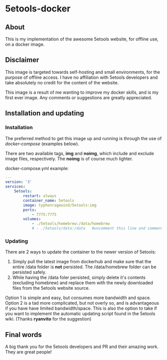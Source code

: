 # 5etools-docker

## About
This is my implementation of the awesome 5etools website, for offline use, on a docker image.

## Disclaimer

This image is targeted towards self-hosting and small environments, for the purpose of offline access.
I have no affiliation with 5etools developers and take absolutely no credit for the content of the website.

This image is a result of me wanting to improve my docker skills, and is my first ever image. Any comments or suggestions are greatly appreciated.


## Installation and updating

### Installation
The preferred method to get this image up and running is through the use of *docker-compose* (examples below).

There are two available tags, **img** and **noimg**, which include and exclude image files, respectively. The **noimg** is of course much lighter.

docker-compose.yml example:
```yaml
---
version: '3'
services:
    5etools:
        restart: always
        container_name: 5etools
        image: typhonragewind/5etools:img
        ports:
            - 7775:7775
        volumes:
            - ./5etools/homebrew:/data/homebrew
            # - ./5etools/data:/data   #uncomment this line and comment the homebrew line only if you want to use the second updating option
```

### Updating

There are 2 ways to update the container to the newer version of 5etools:

1. Simply pull the latest image from dockerhub and make sure that the entire /data folder is **not** persisted. The /data/homebrew folder can be persisted safely.
2. While having the /data foler persisted, simply delete it's contents (excluding homebrew) and replace them with the newly downloaded files from the 5etools website source.

Option 1 is simple and easy, but consumes more bandwidth and space. 
Option 2 is a tad more complicated, but not overly so, and is advantageous if you have have limited bandwidth/space. This is also the option to take if you want to implement the automatic updating script found in the 5etools wiki. (Thanks **ryanvito** for the suggestion)

## Final words

A big thank you for the 5etools developers and PR and their amazing work. They are great people!
